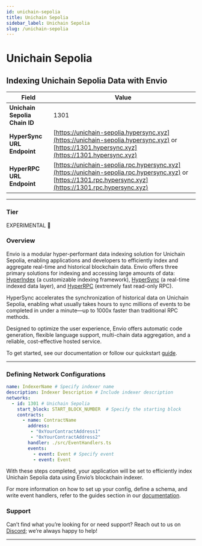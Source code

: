 ```yaml
---
id: unichain-sepolia
title: Unichain Sepolia
sidebar_label: Unichain Sepolia
slug: /unichain-sepolia
---
```


# Unichain Sepolia

## Indexing Unichain Sepolia Data with Envio

| **Field**                     | **Value**                                                                                          |
|-------------------------------|----------------------------------------------------------------------------------------------------|
| **Unichain Sepolia Chain ID**     | 1301                                                                                            |
| **HyperSync URL Endpoint**    | [https://unichain-sepolia.hypersync.xyz](https://unichain-sepolia.hypersync.xyz) or [https://1301.hypersync.xyz](https://1301.hypersync.xyz) |
| **HyperRPC URL Endpoint**     | [https://unichain-sepolia.rpc.hypersync.xyz](https://unichain-sepolia.rpc.hypersync.xyz) or [https://1301.rpc.hypersync.xyz](https://1301.rpc.hypersync.xyz) |

---

### Tier

EXPERIMENTAL 🧪

### Overview

Envio is a modular hyper-performant data indexing solution for Unichain Sepolia, enabling applications and developers to efficiently index and aggregate real-time and historical blockchain data. Envio offers three primary solutions for indexing and accessing large amounts of data: [HyperIndex](/docs/HyperIndex/overview) (a customizable indexing framework), [HyperSync](/docs/HyperSync/overview) (a real-time indexed data layer), and [HyperRPC](/docs/HyperSync/overview-hyperrpc) (extremely fast read-only RPC).

HyperSync accelerates the synchronization of historical data on Unichain Sepolia, enabling what usually takes hours to sync millions of events to be completed in under a minute—up to 1000x faster than traditional RPC methods.

Designed to optimize the user experience, Envio offers automatic code generation, flexible language support, multi-chain data aggregation, and a reliable, cost-effective hosted service.

To get started, see our documentation or follow our quickstart [guide](/docs/HyperIndex/contract-import).

---

### Defining Network Configurations

```yaml
name: IndexerName # Specify indexer name
description: Indexer Description # Include indexer description
networks:
  - id: 1301 # Unichain Sepolia  
    start_block: START_BLOCK_NUMBER  # Specify the starting block
    contracts:
      - name: ContractName
        address:
         - "0xYourContractAddress1"
         - "0xYourContractAddress2"
        handler: ./src/EventHandlers.ts
        events:
          - event: Event # Specify event
          - event: Event
```

With these steps completed, your application will be set to efficiently index Unichain Sepolia data using Envio’s blockchain indexer.

For more information on how to set up your config, define a schema, and write event handlers, refer to the guides section in our [documentation](/docs/HyperIndex/configuration-file).

### Support

Can’t find what you’re looking for or need support? Reach out to us on [Discord](https://discord.com/invite/Q9qt8gZ2fX); we’re always happy to help!

---
